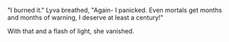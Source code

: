 "I burned it." Lyva breathed, "Again- I panicked. Even mortals get months and months of warning, I deserve at least a century!"    

With that and a flash of light, she vanished.